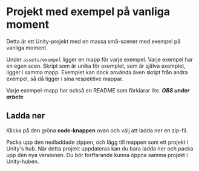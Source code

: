 # Projekt med exempel på vanliga moment
Detta är ett Unity-projekt med en massa små-scener med exempel på vanliga moment.

Under `assets/exempel` ligger en mapp för varje exempel. Varje exempel har en egen scen. Skript som är unika för exemplet, som är själva exemplet, ligger i samma mapp.
Exemplet kan dock använda även skript från andra exempel, så då ligger i sina respektive mappar.

Varje exempel-mapp har också en README som förklarar lite. ***OBS under arbete***

## Ladda ner
Klicka på den gröna **code-knappen** ovan och välj att ladda ner en zip-fil.

Packa upp den nedladdade zippen, och lägg till mappen som ett projekt i Unity's hub. När detta projekt uppdateras kan du bara ladda ner och packa upp 
den nya versionen. Du bör fortfarande kunna öppna samma projekt i Unity-huben.
